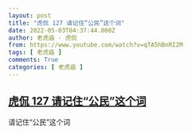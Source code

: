```yaml
---
layout: post
title: "虎侃 127 请记住“公民”这个词"
date: 2022-05-03T04:37:44.000Z
author: 老虎庙 · 虎侃
from: https://www.youtube.com/watch?v=qTA5hBnRI2M
tags: [ 老虎庙 ]
comments: True
categories: [ 老虎庙 ]
---
```

<!--1651552664000-->
[虎侃 127 请记住“公民”这个词](https://www.youtube.com/watch?v=qTA5hBnRI2M)
------

<div>
请记住“公民”这个词
</div>
